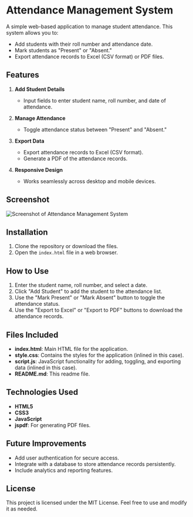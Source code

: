 # Attendance Management System

A simple web-based application to manage student attendance. This system allows you to:

- Add students with their roll number and attendance date.
- Mark students as "Present" or "Absent."
- Export attendance records to Excel (CSV format) or PDF files.

## Features

1. **Add Student Details**
   - Input fields to enter student name, roll number, and date of attendance.

2. **Manage Attendance**
   - Toggle attendance status between "Present" and "Absent."

3. **Export Data**
   - Export attendance records to Excel (CSV format).
   - Generate a PDF of the attendance records.

4. **Responsive Design**
   - Works seamlessly across desktop and mobile devices.

## Screenshot

![Screenshot of Attendance Management System](https://via.placeholder.com/800x600?text=Attendance+Management+System)

## Installation

1. Clone the repository or download the files.
2. Open the `index.html` file in a web browser.

## How to Use

1. Enter the student name, roll number, and select a date.
2. Click "Add Student" to add the student to the attendance list.
3. Use the "Mark Present" or "Mark Absent" button to toggle the attendance status.
4. Use the "Export to Excel" or "Export to PDF" buttons to download the attendance records.

## Files Included

- **index.html**: Main HTML file for the application.
- **style.css**: Contains the styles for the application (inlined in this case).
- **script.js**: JavaScript functionality for adding, toggling, and exporting data (inlined in this case).
- **README.md**: This readme file.

## Technologies Used

- **HTML5**
- **CSS3**
- **JavaScript**
- **jspdf**: For generating PDF files.

## Future Improvements

- Add user authentication for secure access.
- Integrate with a database to store attendance records persistently.
- Include analytics and reporting features.

## License

This project is licensed under the MIT License. Feel free to use and modify it as needed.
